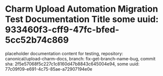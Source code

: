 # Charm Upload Automation Migration Test Documentation Title some uuid: 933460f3-cff9-47fc-bfed-5cc52b74c869
 placeholder documentation content for testing,  repository: canonical/upload-charm-docs,  branch: fix-get-branch-name-bug,  commit sha: 2f5e57068f5c227c1c8160d47b8843c645004e94,  some uuid: 77c09f09-e691-4c75-85ae-a72907194e0e
